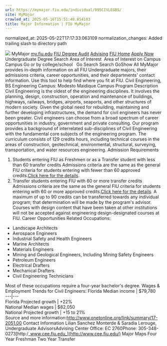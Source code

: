 ```yaml
---
url: https://mymajor.fiu.edu/individual/095CIVLEGBS/
site: MyMajor
crawled_at: 2025-05-16T15:51:48.854103
title: Major Information | FIU MyMajor
---
```

normalized_at: 2025-05-22T17:17:33.063109
normalization_changes: Added trailing slash to directory path

![](https://mymajor.fiu.edu/assets/logo-T4VPR2BI.png)
MyMajor
[my.fiu.edu](https://my.fiu.edu/)
[FIU Degree Audit](https://dasa.fiu.edu/all-departments/advising/panther-success-hub/panther-degree-audit/)
[Advising](https://advising.fiu.edu)
[FIU Home](https://www.fiu.edu/)
[Apply Now](https://admissions.fiu.edu/)
Undergraduate Degree Search
Area of Interest
​
Area of Interest
on
Campus
​
Campus
Go
or by college/school
​
​
Go
Search
Search
GoShow All
MyMajor provides in-depth information on all FIU Undergraduate majors, their admissions criteria, career opportunities, and their departments' contact information. Use this tool to help find where you fit at FIU.
Civil Engineering,
BS
Engineering
Campus:
Modesto Maidique Campus
Program Description
Civil Engineering is the oldest of the engineering disciplines. It involves the planning, design, construction, operation and maintenance of buildings, highways, railways, bridges, airports, seaports, and other structures of modern society. Given the global need for rebuilding, maintaining and further developing infrastructures, the demand for civil engineers has never been greater. Civil engineers can choose from a broad spectrum of career opportunities in industry, government and private consulting. Our program provides a background of interrelated sub-disciplines of Civil Engineering with the fundamental core subjects of the engineering program. The curriculum consists of 129 credits hours, including technical courses in the areas of construction, geotechnical, environmental, structural, surveying, transportation, and water resources engineering.
Admission Requirements
1. Students entering FIU as Freshmen or as a Transfer student with less than 60 transfer credits
Admissions criteria are the same as the general FIU criteria for students entering with fewer than 60 approved credits.[Click here for the details](http://admissions.fiu.edu/apply/freshman/).
2. Transfer students entering FIU with 60 or more transfer credits
Admissions criteria are the same as the general FIU criteria for students entering with 60 or more approved credits.[Click here for the details](http://admissions.fiu.edu/apply/transfer/).
A maximum of up to 90 credits can be transferred towards any individual program; that determination will be made by the program's advisor. Courses with design content that have been taken at other institutions will not be accepted against engineering design-designated courses at FIU.
Career Opportunities
Related Occupations:
  * Landscape Architects
  * Aerospace Engineers
  * Industrial Safety and Health Engineers
  * Marine Architects
  * Materials Engineers
  * Mining and Geological Engineers, Including Mining Safety Engineers
  * Petroleum Engineers
  * Electrical Drafters
  * Mechanical Drafters
  * Civil Engineering Technicians


Most of these occupations require a four-year bachelor's degree.
Wages & Employment Trends for Civil Engineers:
Florida Median income | $79,780  
---|---  
Florida Projected growth | +22%  
National Median wages | $82,050  
National Projected growth | +15 to 21%  
Source and more information:<http://www.onetonline.org/link/summary/17-2051.00>
Contact Information
Lilian Sanchez Monterde & Saradia Lerouge, Undergraduate AdvisorsAdvising Center Office: EC 2760Phone: 305-348-0273[http:/_www.cee.fiu.edu_](http://www.cee.fiu.edu/)
Major Maps
Four Year Freshman
Two Year Transfer
